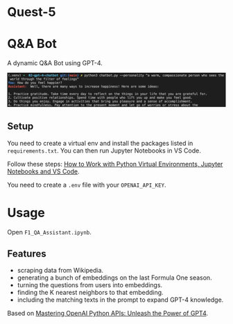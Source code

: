 # Quest-5

# Q&A Bot

A dynamic Q&A Bot using GPT-4.

<p align="center">
    <img src="screenshot.png">
</p>

## Setup

You need to create a virtual env and install the packages listed in `requirements.txt`. You can then run Jupyter Notebooks in VS Code.

Follow these steps: [How to Work with Python Virtual Environments, Jupyter Notebooks and VS Code](https://python.plainenglish.io/how-to-work-with-python-virtual-environments-jupyter-notebooks-and-vs-code-536fac3d93a1).

You need to create a `.env` file with your `OPENAI_API_KEY`.

# Usage

Open `F1_QA_Assistant.ipynb`.

## Features

- scraping data from Wikipedia.
- generating a bunch of embeddings on the last Formula One season.
- turning the questions from users into embeddings.
- finding the K nearest neighbors to that embedding.
- including the matching texts in the prompt to expand GPT-4 knowledge.

Based on [Mastering OpenAI Python APIs: Unleash the Power of GPT4](2023).
